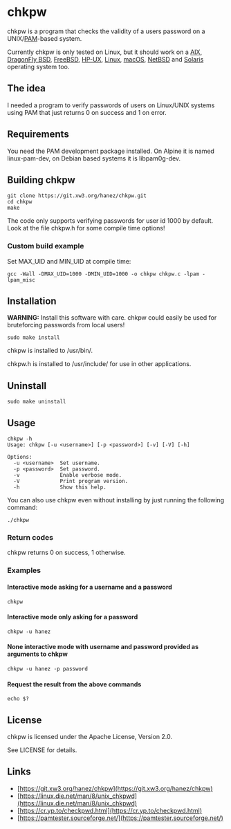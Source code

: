# chkpw

chkpw is a program that checks the validity of a users password on a UNIX/[PAM](https://en.wikipedia.org/wiki/Pluggable_Authentication_Module)-based system.

Currently chkpw is only tested on Linux, but it should work on a [AIX](https://en.wikipedia.org/wiki/IBM_AIX), [DragonFly BSD](https://www.dragonflybsd.org/), [FreeBSD](https://www.freebsd.org/), [HP-UX](https://en.wikipedia.org/wiki/HP-UX), [Linux](https://kernel.org/), [macOS](https://en.wikipedia.org/wiki/MacOS), [NetBSD](https://netbsd.org/) and [Solaris](https://en.wikipedia.org/wiki/Oracle_Solaris) operating system too.

## The idea

I needed a program to verify passwords of users on Linux/UNIX systems using PAM that just returns 0 on success and 1 on error.

## Requirements

You need the PAM development package installed. On Alpine it is named linux-pam-dev, on Debian based systems it is libpam0g-dev.

## Building chkpw

```
git clone https://git.xw3.org/hanez/chkpw.git
cd chkpw
make
```

The code only supports verifying passwords for user id 1000 by default. Look at the file chkpw.h for some compile time options!

### Custom build example

Set MAX_UID and MIN_UID at compile time:

```
gcc -Wall -DMAX_UID=1000 -DMIN_UID=1000 -o chkpw chkpw.c -lpam -lpam_misc
```

## Installation

**WARNING:** Install this software with care. chkpw could easily be used for bruteforcing passwords from local users!

```
sudo make install
```

chkpw is installed to /usr/bin/.

chkpw.h is installed to /usr/include/ for use in other applications.

## Uninstall

```
sudo make uninstall
```

## Usage

```
chkpw -h
Usage: chkpw [-u <username>] [-p <password>] [-v] [-V] [-h]

Options:
  -u <username>  Set username.
  -p <password>  Set password.
  -v             Enable verbose mode.
  -V             Print program version.
  -h             Show this help.
```

You can also use chkpw even without installing by just running the following command:

```
./chkpw
```

### Return codes

chkpw returns 0 on success, 1 otherwise.

### Examples


#### Interactive mode asking for a username and a password

```
chkpw
```

#### Interactive mode only asking for a password

```
chkpw -u hanez
```

#### None interactive mode with username and password provided as arguments to chkpw

```
chkpw -u hanez -p password
```

#### Request the result from the above commands

```
echo $?
```

## License

chkpw is licensed under the Apache License, Version 2.0.

See LICENSE for details.

## Links

 - [https://git.xw3.org/hanez/chkpw](https://git.xw3.org/hanez/chkpw)
 - [https://linux.die.net/man/8/unix_chkpwd](https://linux.die.net/man/8/unix_chkpwd)
 - [https://cr.yp.to/checkpwd.html](https://cr.yp.to/checkpwd.html)
 - [https://pamtester.sourceforge.net/](https://pamtester.sourceforge.net/)

